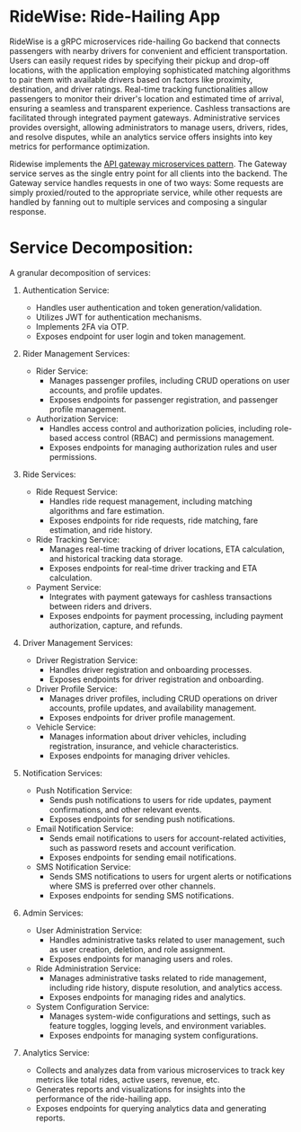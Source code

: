 # RideWise: Ride-Hailing App

RideWise is a gRPC microservices ride-hailing Go backend that connects passengers with nearby drivers for convenient and efficient transportation.  Users can easily request rides by specifying their pickup and drop-off locations, with the application employing sophisticated matching algorithms to pair them with available drivers based on factors like proximity, destination, and driver ratings. Real-time tracking functionalities allow passengers to monitor their driver's location and estimated time of arrival, ensuring a seamless and transparent experience. Cashless transactions are facilitated through integrated payment gateways. Administrative services provides oversight, allowing administrators to manage users, drivers, rides, and resolve disputes, while an analytics service offers insights into key metrics for performance optimization. 

Ridewise implements the [API gateway microservices pattern](https://microservices.io/patterns/apigateway.html). The Gateway service serves as the single entry point for all clients into the backend. The Gateway service handles requests in one of two ways: Some requests are simply proxied/routed to the appropriate service, while other requests are handled by fanning out to multiple services and composing a singular response. 

# Service Decomposition: 
A granular decomposition of services:

1. Authentication Service:
    - Handles user authentication and token generation/validation.
    - Utilizes JWT for authentication mechanisms.
    - Implements 2FA via OTP.
    - Exposes endpoint for user login and token management.

2. Rider Management Services:
    - Rider Service:
        - Manages passenger profiles, including CRUD operations on user accounts, and profile updates.
        - Exposes endpoints for passenger registration, and passenger profile management.
    - Authorization Service:
        - Handles access control and authorization policies, including role-based access control (RBAC) and permissions management.
        - Exposes endpoints for managing authorization rules and user permissions.

3. Ride Services:
    - Ride Request Service:
        - Handles ride request management, including matching algorithms and fare estimation.
        - Exposes endpoints for ride requests, ride matching, fare estimation, and ride history.
    - Ride Tracking Service:
        - Manages real-time tracking of driver locations, ETA calculation, and historical tracking data storage.
        - Exposes endpoints for real-time driver tracking and ETA calculation.
    - Payment Service:
        - Integrates with payment gateways for cashless transactions between riders and drivers.
        - Exposes endpoints for payment processing, including payment authorization, capture, and refunds.

4. Driver Management Services:
    - Driver Registration Service:
        - Handles driver registration and onboarding processes.
        - Exposes endpoints for driver registration and onboarding.
    - Driver Profile Service:
        - Manages driver profiles, including CRUD operations on driver accounts, profile updates, and availability management.
        - Exposes endpoints for driver profile management.
    - Vehicle Service:
        - Manages information about driver vehicles, including registration, insurance, and vehicle characteristics.
        - Exposes endpoints for managing driver vehicles.

5. Notification Services:
    - Push Notification Service:
        - Sends push notifications to users for ride updates, payment confirmations, and other relevant events.
        - Exposes endpoints for sending push notifications.
    - Email Notification Service:
        - Sends email notifications to users for account-related activities, such as password resets and account verification.
        - Exposes endpoints for sending email notifications.
    - SMS Notification Service:
        - Sends SMS notifications to users for urgent alerts or notifications where SMS is preferred over other channels.
        - Exposes endpoints for sending SMS notifications.

6. Admin Services:
    - User Administration Service:
        - Handles administrative tasks related to user management, such as user creation, deletion, and role assignment.
        - Exposes endpoints for managing users and roles.
    - Ride Administration Service:
        - Manages administrative tasks related to ride management, including ride history, dispute resolution, and analytics access.
        - Exposes endpoints for managing rides and analytics.
    - System Configuration Service:
        - Manages system-wide configurations and settings, such as feature toggles, logging levels, and environment variables.
        - Exposes endpoints for managing system configurations.

7. Analytics Service:
    - Collects and analyzes data from various microservices to track key metrics like total rides, active users, revenue, etc.
    - Generates reports and visualizations for insights into the performance of the ride-hailing app.
    - Exposes endpoints for querying analytics data and generating reports.
